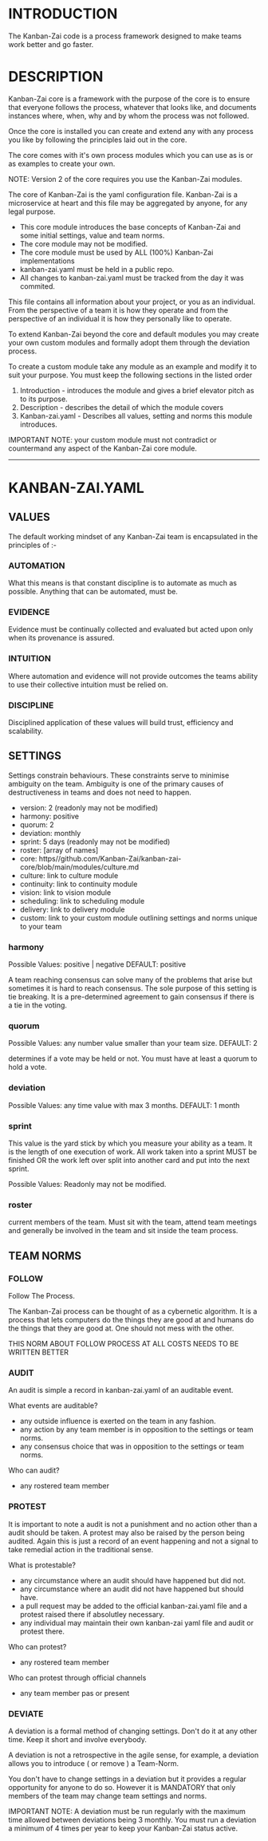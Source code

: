 # INTRODUCTION

The Kanban-Zai code is a process framework designed to make teams work better and go faster.

# DESCRIPTION

Kanban-Zai core is a framework with the  purpose of the core is to ensure that everyone follows the process, whatever 
that looks like, and documents instances where, when, why and by whom the process was not followed.

Once the core is installed you can create and extend any with any process you like by following the principles laid 
out in the core.

The core comes with it's own process modules which you can use as is or as examples to create your own.

NOTE: Version 2 of the core requires you use the Kanban-Zai modules.





The core of Kanban-Zai is the yaml configuration file.  Kanban-Zai is a microservice at heart and this file may be 
aggregated by anyone, for any legal purpose.

* This core module introduces the base concepts of Kanban-Zai and some initial settings, value and team norms.
* The core module may not be modified.
* The core module must be used by ALL (100%) Kanban-Zai implementations
* kanban-zai.yaml must be held in a public repo.
* All changes to kanban-zai.yaml must be tracked from the day it was commited.

This file contains all information about your project, or you as an individual.  From the perspective of a team it is 
how they operate and from the perspective of an individual it is how they personally like to operate.

To extend Kanban-Zai beyond the core and default modules you may create your own custom modules and formally adopt them
through the deviation process.

To create a custom module take any module as an example and modify it to suit your purpose.  You must keep the following
sections in the listed order

1. Introduction - introduces the module and gives a brief elevator pitch as to its purpose.
2. Description - describes the detail of which the module covers
3. Kanban-zai.yaml - Describes all values, setting and norms this module introduces.

IMPORTANT NOTE:  your custom module must not contradict or countermand any aspect of the Kanban-Zai core module.

---

# KANBAN-ZAI.YAML

## VALUES
The default working mindset of any Kanban-Zai team is encapsulated in the principles of :-
 
### AUTOMATION
What this means is that constant discipline is to automate as much as possible.  Anything that can be automated, must be.

### EVIDENCE
Evidence must be continually collected and evaluated but acted upon only when its provenance is assured.  

### INTUITION
Where automation and evidence will not provide outcomes the teams ability to use their collective intuition must be 
relied on. 

### DISCIPLINE
Disciplined application of these values will build trust, efficiency and scalability.

## SETTINGS
Settings constrain behaviours.  These constraints serve to minimise ambiguity on the team.  Ambiguity is one of the
primary causes of destructiveness in teams and does not need to happen.
 
 * version: 2 (readonly may not be modified)
 * harmony: positive
 * quorum: 2
 * deviation: monthly
 * sprint: 5 days (readonly may not be modified)
 * roster: [array of names]
 * core: https//github.com/Kanban-Zai/kanban-zai-core/blob/main/modules/culture.md
 * culture: link to culture module
 * continuity: link to continuity module
 * vision: link to vision module
 * scheduling: link to scheduling module
 * delivery: link to delivery module
 * custom: link to your custom module outlining settings and norms unique to your team
 
### harmony

Possible Values: positive | negative  DEFAULT: positive

A team reaching consensus can solve many  of the problems that arise but sometimes it is hard to reach consensus.  The sole purpose of this setting is tie breaking.  It is a pre-determined agreement to gain consensus if there is a tie
in the voting.

### quorum

Possible Values: any number value smaller than your team size.  DEFAULT: 2

determines if a vote may be held or not.  You must have at least a quorum to hold a vote.

### deviation

Possible Values: any time value with max 3 months.  DEFAULT: 1 month

### sprint

This value is the yard stick by which you measure your ability as a team.  It is the length of one execution of work.
All work taken into a sprint MUST be finished OR the work left over split into another card and put into the next sprint.

Possible Values: Readonly may not be modified.

### roster

current members of the team.  Must sit with the team, attend team meetings and generally be involved in the team and sit
inside the team process.

## TEAM NORMS

### FOLLOW

Follow The Process.

The Kanban-Zai process can be thought of as a cybernetic algorithm.  It is a process that lets computers do the things 
they are good at and humans do the things that they are good at.  One should not mess with the other.  

THIS NORM ABOUT FOLLOW PROCESS AT ALL COSTS NEEDS TO BE WRITTEN BETTER


### AUDIT 

An audit is simple a record in kanban-zai.yaml of an auditable event.

What events are auditable?

* any outside influence is exerted on the team in any fashion.
* any action by any team member is in opposition to the settings or team norms.
* any consensus choice that was in opposition to the settings or team norms.

Who can audit?

* any rostered team member

### PROTEST

It is important to note a audit is not a punishment and no action other than a audit should be taken.  A protest
may also be raised by the person being audited.  Again this is just a record of an event happening and not a signal
to take remedial action in the traditional sense.

What is protestable?

* any circumstance where an audit should have happened but did not.
* any circumstance where an audit did not have happened but should have.
* a pull request may be added to the official kanban-zai.yaml file and a protest raised there if absolutley necessary. 
* any individual may maintain their own kanban-zai yaml file and audit or protest there.

Who can protest?

* any rostered team member

Who can protest through official channels

* any team member pas or present

### DEVIATE

A deviation is a formal method of changing settings.  Don't do it at any other time.  Keep it short and involve 
everybody.  

A deviation is not a retrospective in the agile sense, for example, a deviation allows you to introduce ( or remove ) 
a Team-Norm.  

You don't have to change settings in a deviation but it provides a regular opportunity for anyone to do so. However 
it is MANDATORY that only members of the team may change team settings and norms.

IMPORTANT NOTE: A deviation must be run regularly with the maximum time allowed between deviations being 3 monthly.  You
                must run a deviation a minimum of 4 times per year to keep your Kanban-Zai status active.
